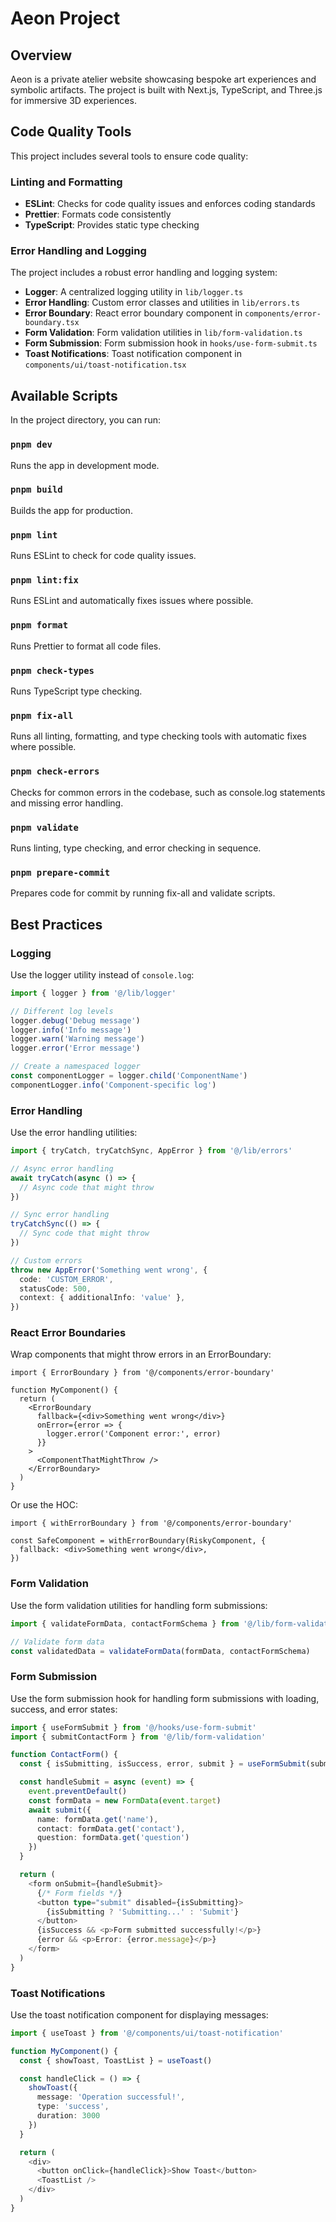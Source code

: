 # Aeon Project

## Overview

Aeon is a private atelier website showcasing bespoke art experiences and symbolic artifacts. The project is built with Next.js, TypeScript, and Three.js for immersive 3D experiences.

## Code Quality Tools

This project includes several tools to ensure code quality:

### Linting and Formatting

- **ESLint**: Checks for code quality issues and enforces coding standards
- **Prettier**: Formats code consistently
- **TypeScript**: Provides static type checking

### Error Handling and Logging

The project includes a robust error handling and logging system:

- **Logger**: A centralized logging utility in `lib/logger.ts`
- **Error Handling**: Custom error classes and utilities in `lib/errors.ts`
- **Error Boundary**: React error boundary component in `components/error-boundary.tsx`
- **Form Validation**: Form validation utilities in `lib/form-validation.ts`
- **Form Submission**: Form submission hook in `hooks/use-form-submit.ts`
- **Toast Notifications**: Toast notification component in `components/ui/toast-notification.tsx`

## Available Scripts

In the project directory, you can run:

### `pnpm dev`

Runs the app in development mode.

### `pnpm build`

Builds the app for production.

### `pnpm lint`

Runs ESLint to check for code quality issues.

### `pnpm lint:fix`

Runs ESLint and automatically fixes issues where possible.

### `pnpm format`

Runs Prettier to format all code files.

### `pnpm check-types`

Runs TypeScript type checking.

### `pnpm fix-all`

Runs all linting, formatting, and type checking tools with automatic fixes where possible.

### `pnpm check-errors`

Checks for common errors in the codebase, such as console.log statements and missing error handling.

### `pnpm validate`

Runs linting, type checking, and error checking in sequence.

### `pnpm prepare-commit`

Prepares code for commit by running fix-all and validate scripts.

## Best Practices

### Logging

Use the logger utility instead of `console.log`:

```typescript
import { logger } from '@/lib/logger'

// Different log levels
logger.debug('Debug message')
logger.info('Info message')
logger.warn('Warning message')
logger.error('Error message')

// Create a namespaced logger
const componentLogger = logger.child('ComponentName')
componentLogger.info('Component-specific log')
```

### Error Handling

Use the error handling utilities:

```typescript
import { tryCatch, tryCatchSync, AppError } from '@/lib/errors'

// Async error handling
await tryCatch(async () => {
  // Async code that might throw
})

// Sync error handling
tryCatchSync(() => {
  // Sync code that might throw
})

// Custom errors
throw new AppError('Something went wrong', {
  code: 'CUSTOM_ERROR',
  statusCode: 500,
  context: { additionalInfo: 'value' },
})
```

### React Error Boundaries

Wrap components that might throw errors in an ErrorBoundary:

```tsx
import { ErrorBoundary } from '@/components/error-boundary'

function MyComponent() {
  return (
    <ErrorBoundary
      fallback={<div>Something went wrong</div>}
      onError={error => {
        logger.error('Component error:', error)
      }}
    >
      <ComponentThatMightThrow />
    </ErrorBoundary>
  )
}
```

Or use the HOC:

```tsx
import { withErrorBoundary } from '@/components/error-boundary'

const SafeComponent = withErrorBoundary(RiskyComponent, {
  fallback: <div>Something went wrong</div>,
})
```

### Form Validation

Use the form validation utilities for handling form submissions:

```typescript
import { validateFormData, contactFormSchema } from '@/lib/form-validation'

// Validate form data
const validatedData = validateFormData(formData, contactFormSchema)
```

### Form Submission

Use the form submission hook for handling form submissions with loading, success, and error states:

```typescript
import { useFormSubmit } from '@/hooks/use-form-submit'
import { submitContactForm } from '@/lib/form-validation'

function ContactForm() {
  const { isSubmitting, isSuccess, error, submit } = useFormSubmit(submitContactForm)

  const handleSubmit = async (event) => {
    event.preventDefault()
    const formData = new FormData(event.target)
    await submit({
      name: formData.get('name'),
      contact: formData.get('contact'),
      question: formData.get('question')
    })
  }

  return (
    <form onSubmit={handleSubmit}>
      {/* Form fields */}
      <button type="submit" disabled={isSubmitting}>
        {isSubmitting ? 'Submitting...' : 'Submit'}
      </button>
      {isSuccess && <p>Form submitted successfully!</p>}
      {error && <p>Error: {error.message}</p>}
    </form>
  )
}
```

### Toast Notifications

Use the toast notification component for displaying messages:

```typescript
import { useToast } from '@/components/ui/toast-notification'

function MyComponent() {
  const { showToast, ToastList } = useToast()

  const handleClick = () => {
    showToast({
      message: 'Operation successful!',
      type: 'success',
      duration: 3000
    })
  }

  return (
    <div>
      <button onClick={handleClick}>Show Toast</button>
      <ToastList />
    </div>
  )
}
```
